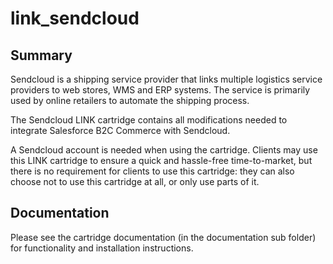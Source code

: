 # link_sendcloud

## Summary
Sendcloud is a shipping service provider that links multiple logistics service providers to web stores, WMS and ERP systems. The service is primarily used by online retailers to automate the shipping process.

The Sendcloud LINK cartridge contains all modifications needed to integrate Salesforce B2C Commerce with Sendcloud.

A Sendcloud account is needed when using the cartridge. Clients may use this LINK cartridge to ensure a quick and hassle-free time-to-market, but there is no requirement for clients to use this cartridge: they can also choose not to use this cartridge at all, or only use parts of it.

## Documentation

Please see the cartridge documentation (in the documentation sub folder) for functionality and installation instructions.
